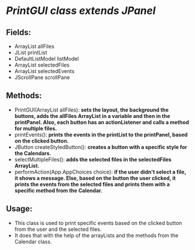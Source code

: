 # *PrintGUI class extends JPanel*

## Fields:
- ArrayList<ICSFile> allFiles
- JList<JPanel> printList
- DefaultListModel<JPanel> listModel
- ArrayList<ICSFile> selectedFiles
- ArrayList <Event> selectedEvents
- JScrollPane scrollPane


## Methods:
- PrintGUI(ArrayList <ICSFile> allFiles): **sets the layout, the background the buttons, adds the allFiles ArrayList in a variable and then in the printPanel. Also, each button has an actionListener and calls a method for multiple files.**
- printEvents(): **prints the events in the printList to the printPanel, based on the clicked button.**
- JButton createStyledButton(): **creates a button with a specific style for the Calendars.**
- selectMultipleFiles(): **adds the selected files in the selectedFiles ArrayList.**
- performAction(App.AppChoices choice): **if the user didn't select a file, it shows a message. Else, based on the button the user clicked, it prints the events from the selected files and prints them with a specific method from the Calendar.**

## Usage:
- This class is used to print specific events based on the clicked button from the user and the selected files.
- It does that with the help of the arrayLists and the methods from the Calendar class.